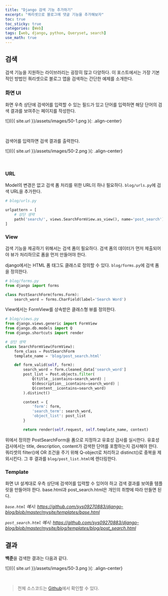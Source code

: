 ```yaml
---
title: "Django 검색 기능 추가하기"
excerpt: "쿼리셋으로 블로그에 댓글 기능을 추가해보자"
toc: true
toc_sticky: true
categories: [Web]
tags: [web, django, python, Queryset, search]
use_math: true
---
```


## 검색
검색 기능을 지원하는 라이브러리는 굉장히 많고 다양하다. 이 포스트에서는 가장 기본적인 방법인 쿼리셋으로 블로그 앱을 검색하는 간단한 예제를 소개한다. 

### 화면 UI

화면 우측 상단에 검색어를 입력할 수 있는 필드가 있고 단어를 입력하면 해당 단어의 검색 결과를 보여주는 페이지를 작성한다.

![]({{ site.url }}/assets/images/50-1.png ){: .align-center}

<br>

검색어를 입력하면 검색 결과를 출력한다.

![]({{ site.url }}/assets/images/50-2.png ){: .align-center}

<br>

### URL
Model의 변경은 없고 검색 폼 처리를 위한 URL이 하나 필요하다. `blog/urls.py`에 검색 URL을 추가한다.

```python
# blog/urls.py

urlpattern = [
    # 상단 생략
    path('search/', views.SearchFormView.as_view(), name='post_search'),
]
```


### View
검색 기능을 제공하기 위해서는 검색 폼이 필요하다. 검색 폼의 데이터가 먼저 제출되어야 뷰가 처리하므로 폼을 먼저 만들어야 한다.  

django에서는 HTML 폼 태그도 클래스로 정의할 수 있다. `blog/forms.py`에 검색 폼을 정의한다.

```python
# blog/forms.py
from django import forms

class PostSearchForm(forms.Form):
	search_word = forms.CharField(label='Search Word')
```

View에서는 FormView를 상속받은 클래스형 뷰를 정의한다.

```python
# blog/views.py
from django.views.generic import FormView
from django.db.models import Q
from django.shortcuts import render

# 상단 생략
class SearchFormView(FormView):
    form_class = PostSearchForm
    template_name = 'blog/post_search.html'

    def form_valid(self, form):
        search_word = form.cleaned_data['search_word']
        post_list = Post.objects.filter(
            Q(title__icontains=search_word) |
            Q(description__icontains=search_word) |
            Q(content__icontains=search_word)
        ).distinct()

        context = {
            'form': form,
            'search_term': search_word,
            'object_list': post_list
        }

        return render(self.request, self.template_name, context)
```

위에서 정의한 PostSearchForm을 폼으로 지정하고 유효성 검사를 실시한다. 유효성 검사에서는 title, description, content가 검색한 단어를 포함하는지 검사해야 한다. 쿼리셋의 filter()에 OR 조건을 주기 위해 Q-object로 처리하고 distinct()로 중복을 제외시킨다. 그 후 결과를 `blog/post_list.html`에 렌더링한다.



### Template
화면 UI 설계대로 우측 상단에 검색어를 입력할 수 있어야 하고 검색 결과를 보여줄 템플릿을 만들어야 한다. base.html과 post_search.html은 개인의 취향에 따라 만들면 된다.  

*`base.html` 예시: <https://github.com/sys09270883/django-blog/blob/master/mysite/templates/base.html>*  

*`post_search.html` 예시: <https://github.com/sys09270883/django-blog/blob/master/mysite/blog/templates/blog/post_search.html>*  


## 결과
**백준**을 검색한 결과는 다음과 같다.

![]({{ site.url }}/assets/images/50-3.png ){: .align-center}

<br>


> 전체 소스코드는 [Github](https://github.com/sys09270883/django-blog)에서 확인할 수 있다.

<br>
